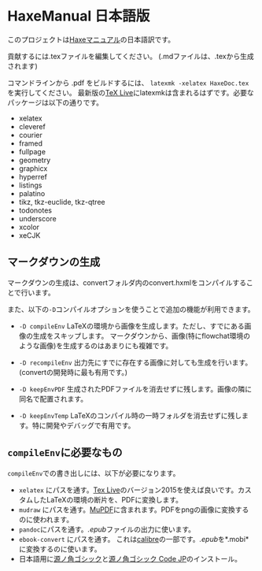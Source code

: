 HaxeManual 日本語版
==========

このプロジェクトは[Haxeマニュアル]( https://github.com/HaxeFoundation/HaxeManual/ )の日本語訳です。

貢献するには.texファイルを編集してください。 (.mdファイルは、.texから生成されます)

コマンドラインから .pdf をビルドするには、 `latexmk -xelatex HaxeDoc.tex` を実行してください。
最新版の[TeX Live]にlatexmkは含まれるはずです。必要なパッケージは以下の通りです。

 - xelatex
 - cleveref
 - courier
 - framed
 - fullpage
 - geometry
 - graphicx
 - hyperref
 - listings
 - palatino
 - tikz, tkz-euclide, tkz-qtree
 - todonotes
 - underscore
 - xcolor
 - xeCJK

 
マークダウンの生成
-------------------

マークダウンの生成は、convertフォルダ内のconvert.hxmlをコンパイルすることで行います。

また、以下の`-D`コンパイルオプションを使うことで追加の機能が利用できます。

- `-D compileEnv`
LaTeXの環境から画像を生成します。ただし、すでにある画像の生成をスキップします。
マークダウンから、画像(特にflowchat環境のような画像)を生成するのはあまりにも複雑です。

- `-D recompileEnv`
出力先にすでに存在する画像に対しても生成を行います。(convertの開発時に最も有用です。)

- `-D keepEnvPDF`
生成されたPDFファイルを消去せずに残します。画像の隣に同名で配置されます。

- `-D keepEnvTemp`
LaTeXのコンパイル時の一時フォルダを消去せずに残します。特に開発やデバッグで有用です。

`compileEnv`に必要なもの
-----------------------------

`compileEnv`での書き出しには、以下が必要になります。


- `xelatex` にパスを通す。[Tex Live]のバージョン2015を使えば良いです。カスタムしたLaTeXの環境の断片を、PDFに変換します。
- `mudraw` にパスを通す。[MuPDF]に含まれます。PDFをpngの画像に変換するのに使われます。
- `pandoc`にパスを通す。*.epub*ファイルの出力に使います。
- `ebook-convert` にパスを通す。 これは[calibre]の一部です。*.epub*を*.mobi*に変換するのに使います。
- 日本語用に[源ノ角ゴシック]と[源ノ角ゴシック Code JP]のインストール。

[TeX Live]:http://www.tug.org/texlive/
[MuPDF]:http://www.mupdf.com/
[calibre]:http://calibre-ebook.com/
[源ノ角ゴシック]:https://github.com/adobe-fonts/source-han-sans/tree/master
[源ノ角ゴシック Code JP]:https://github.com/adobe-fonts/source-han-code-jp/releases
